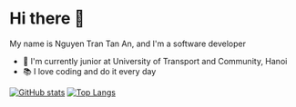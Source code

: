 # Hi there :wave:
My name is Nguyen Tran Tan An, and I'm a software developer
- :school: I'm currently junior at University of Transport and Community, Hanoi
- :books: I love coding and do it every day

[![GitHub stats](https://github-readme-stats.vercel.app/api?username=annguyen-it&count_private=true&line_height=28&show_icons=true&card_width=100&theme=tokyonight)](https://github.com/anuraghazra/github-readme-stats)
[![Top Langs](https://github-readme-stats.vercel.app/api/top-langs/?username=annguyen-it&hide_title=true&layout=compact&langs_count=10)](https://github.com/anuraghazra/github-readme-stats)
<!--
[![Wakatime stats](https://github-readme-stats.vercel.app/api/wakatime?username=annguyen_it&langs_count=5&custom_title=Last%20Two%20Weeks%20Wakatime%20Stats)](https://github.com/anuraghazra/github-readme-stats) 
-->

